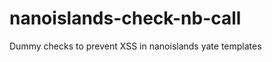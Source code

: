 nanoislands-check-nb-call
=========================

Dummy checks to prevent XSS in nanoislands yate templates
